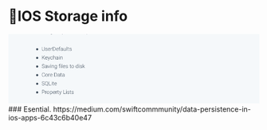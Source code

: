 # 📱IOS Storage info
<img src="Screenshot 2021-09-21 at 14.13.29.png" width="1800"> 
### Esential.  
https://medium.com/swiftcommmunity/data-persistence-in-ios-apps-6c43c6b40e47
